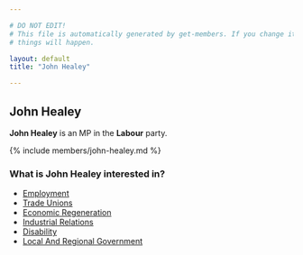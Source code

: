 ```yaml
---

# DO NOT EDIT!
# This file is automatically generated by get-members. If you change it, bad
# things will happen.

layout: default
title: "John Healey"

---
```


## John Healey

**John Healey** is an MP in the **Labour** party.

{% include members/john-healey.md %}

### What is John Healey interested in?


* [Employment](/interests/employment.html)
* [Trade Unions](/interests/trade-unions.html)
* [Economic Regeneration](/interests/economic-regeneration.html)
* [Industrial Relations](/interests/industrial-relations.html)
* [Disability](/interests/disability.html)
* [Local And Regional Government](/interests/local-and-regional-government.html)
